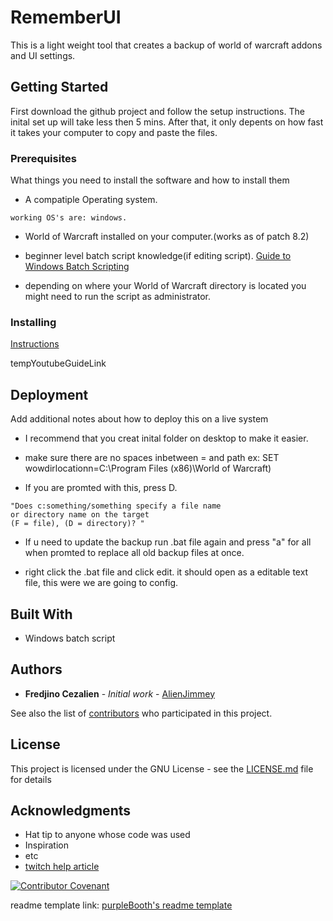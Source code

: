 # RememberUI

This is a light weight tool that creates a backup of world of warcraft addons and UI settings.

## Getting Started

First download the github project and follow the setup instructions. The inital set up will take less then 5 mins. After that, it only depents on how fast it takes your computer to copy and paste the files.

### Prerequisites

What things you need to install the software and how to install them

* A compatiple Operating system.

```
working OS's are: windows.
```

* World of Warcraft installed on your computer.(works as of patch 8.2)

* beginner level batch script knowledge(if editing script). [Guide to Windows Batch Scripting](http://steve-jansen.github.io/guides/windows-batch-scripting/part-1-getting-started.html)

* depending on where your World of Warcraft directory is located you might need to run the script as administrator.

### Installing

[Instructions](instructions.md)

tempYoutubeGuideLink


## Deployment

Add additional notes about how to deploy this on a live system

* I recommend that you creat inital folder on desktop to make it easier.

* make sure there are no spaces inbetween = and path ex: SET wowdirlocationn=C:\Program Files (x86)\World of Warcraft)

* If you are promted with this, press D.
```
"Does c:something/something specify a file name
or directory name on the target
(F = file), (D = directory)? "
```

* If u need to update the backup run .bat file again and press "a" for all when promted to replace all old backup files at once.

* right click the .bat file and click edit. it should open as a editable text file, this were we are going to config.

## Built With

* Windows batch script

## Authors

* **Fredjino Cezalien** - *Initial work* - [AlienJimmey](https://github.com/AlienJimmey)

See also the list of [contributors](https://github.com/AlienJimmey/remeberui/contributors) who participated in this project.

## License

This project is licensed under the GNU License - see the [LICENSE.md](LICENSE) file for details

## Acknowledgments

* Hat tip to anyone whose code was used
* Inspiration
* etc
* [twitch help article](https://help.twitch.tv/s/article/manually-backup-addons-and-settings-wow?language=en_US#Windows)

[![Contributor Covenant](https://img.shields.io/badge/Contributor%20Covenant-v1.4%20adopted-ff69b4.svg)](CODE_OF_CONDUCT.md)

readme template link: [purpleBooth's readme template](https://gist.github.com/PurpleBooth/109311bb0361f32d87a2)